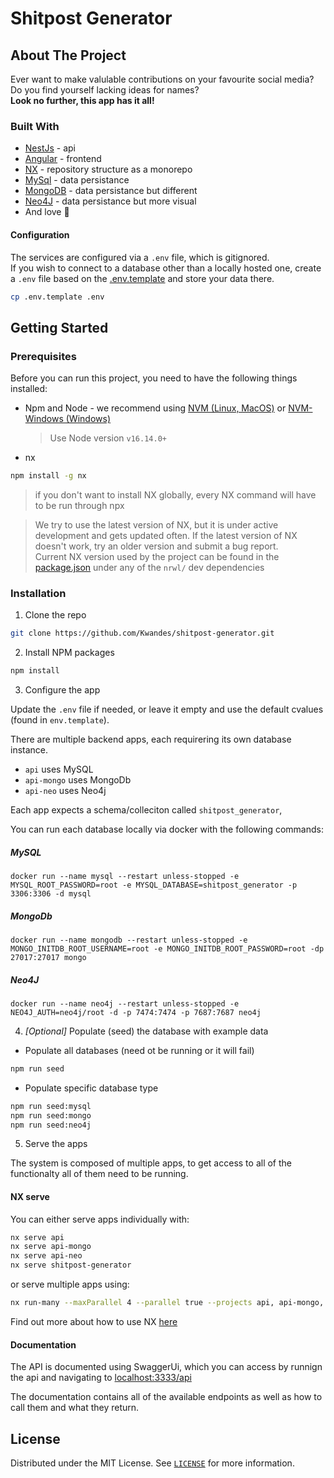 # Shitpost Generator

## About The Project

Ever want to make valulable contributions on your favourite social media?\
Do you find yourself lacking ideas for names?\
**Look no further, this app has it all!**

### Built With

- [NestJs](https://nestjs.com/) - api
- [Angular](https://angular.io/) - frontend
- [NX](https://nx.dev/) - repository structure as a monorepo
- [MySql](mysql.com) - data persistance
- [MongoDB](https://www.mongodb.com/) - data persistance but different
- [Neo4J](https://neo4j.com/) - data persistance but more visual
- And love 💖

#### Configuration

The services are configured via a `.env` file, which is gitignored.\
If you wish to connect to a database other than a locally hosted one, create a `.env` file based on the [.env.template](.env.template) and store your data there.

```sh
cp .env.template .env
```

## Getting Started

### Prerequisites

Before you can run this project, you need to have the following things installed:

- Npm and Node - we recommend using [NVM (Linux, MacOS)](https://github.com/nvm-sh/nvm#about) or [NVM-Windows (Windows)](https://github.com/coreybutler/nvm-windows#node-version-manager-nvm-for-windows)

  > Use Node version `v16.14.0+`

- nx

```sh
npm install -g nx
```

> if you don't want to install NX globally, every NX command will have to be run through npx

> We try to use the latest version of NX, but it is under active development and gets updated often. If the latest version of NX doesn't work, try an older version and submit a bug report.\
> Current NX version used by the project can be found in the [package.json](package.json) under any of the `nrwl/` dev dependencies

### Installation

1. Clone the repo

```sh
git clone https://github.com/Kwandes/shitpost-generator.git
```

2. Install NPM packages

```sh
npm install
```

3. Configure the app

Update the `.env` file if needed, or leave it empty and use the default cvalues (found in `env.template`).

There are multiple backend apps, each requirering its own database instance.

- `api` uses MySQL
- `api-mongo` uses MongoDb
- `api-neo` uses Neo4j

Each app expects a schema/colleciton called `shitpost_generator`,

You can run each database locally via docker with the following commands:

##### MySQL

```docker
docker run --name mysql --restart unless-stopped -e MYSQL_ROOT_PASSWORD=root -e MYSQL_DATABASE=shitpost_generator -p 3306:3306 -d mysql
```

##### MongoDb

```docker
docker run --name mongodb --restart unless-stopped -e MONGO_INITDB_ROOT_USERNAME=root -e MONGO_INITDB_ROOT_PASSWORD=root -dp 27017:27017 mongo
```

##### Neo4J

```docker
docker run --name neo4j --restart unless-stopped -e NEO4J_AUTH=neo4j/root -d -p 7474:7474 -p 7687:7687 neo4j
```

4. _[Optional]_ Populate (seed) the database with example data

- Populate all databases (need ot be running or it will fail)

```sh
npm run seed
```

- Populate specific database type

```sh
npm run seed:mysql
npm run seed:mongo
npm run seed:neo4j
```

5. Serve the apps

The system is composed of multiple apps, to get access to all of the functionalty all of them need to be running.

#### NX serve

You can either serve apps individually with:

```sh
nx serve api
nx serve api-mongo
nx serve api-neo
nx serve shitpost-generator
```

or serve multiple apps using:

```sh
nx run-many --maxParallel 4 --parallel true --projects api, api-mongo, api-neo, shitpost-generator --target serve
```

Find out more about how to use NX [here](https://nx.dev/latest/angular/getting-started/nx-cli)

#### Documentation

The API is documented using SwaggerUi, which you can access by runnign the api and navigating to [localhost:3333/api](http://localhost:3333/api)

The documentation contains all of the available endpoints as well as how to call them and what they return.

## License

Distributed under the MIT License. See [`LICENSE`](./LICENSE) for more information.
